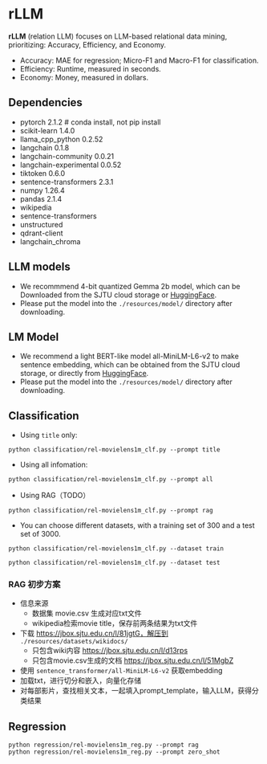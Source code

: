 # rLLM

**rLLM** (relation LLM) focuses on LLM-based relational data mining, prioritizing: Accuracy, Efficiency, and Economy.

- Accuracy: MAE for regression; Micro-F1 and Macro-F1 for classification.
- Efficiency: Runtime, measured in seconds.
- Economy: Money, measured in dollars.

## Dependencies

- pytorch	2.1.2 # conda install, not pip install
- scikit-learn	1.4.0
- llama_cpp_python	0.2.52
- langchain	0.1.8
- langchain-community	0.0.21
- langchain-experimental	0.0.52
- tiktoken	0.6.0
- sentence-transformers	2.3.1
- numpy	1.26.4
- pandas	2.1.4
- wikipedia
- sentence-transformers
- unstructured
- qdrant-client
- langchain_chroma
## LLM models

- We recommmend 4-bit quantized Gemma 2b model, which can be Downloaded from the SJTU cloud storage or [HuggingFace](https://huggingface.co/lmstudio-ai/gemma-2b-it-GGUF/blob/main/gemma-2b-it-q4_k_m.gguf).
- Please put the model into the `./resources/model/` directory after downloading.

## LM Model

- We recommend a light BERT-like model  all-MiniLM-L6-v2 to make sentence embedding, which can be obtained from the SJTU cloud storage, or directly from [HuggingFace](https://huggingface.co/sentence-transformers/all-MiniLM-L6-v2).
- Please put the model into the `./resources/model/` directory after downloading.

## Classification
- Using `title` only: 
```
python classification/rel-movielens1m_clf.py --prompt title
```
- Using all infomation:
```
python classification/rel-movielens1m_clf.py --prompt all
```

- Using RAG（TODO）

```
python classification/rel-movielens1m_clf.py --prompt rag
```

- You can choose different datasets, with a training set of 300 and a test set of 3000.

```
python classification/rel-movielens1m_clf.py --dataset train

python classification/rel-movielens1m_clf.py --dataset test
```

### RAG 初步方案
- 信息来源
    - 数据集 movie.csv 生成对应txt文件
    - wikipedia检索movie title，保存前两条结果为txt文件
- 下载 https://jbox.sjtu.edu.cn/l/81jgtG，解压到 `./resources/datasets/wikidocs/`
    - 只包含wiki内容 https://jbox.sjtu.edu.cn/l/d13rps
    - 只包含movie.csv生成的文档 https://jbox.sjtu.edu.cn/l/51MgbZ
- 使用 `sentence_transformer/all-MiniLM-L6-v2` 获取embedding
- 加载txt，进行切分和嵌入，向量化存储
- 对每部影片，查找相关文本，一起填入prompt_template，输入LLM，获得分类结果


## Regression

```
python regression/rel-movielens1m_reg.py --prompt rag
python regression/rel-movielens1m_reg.py --prompt zero_shot
```
